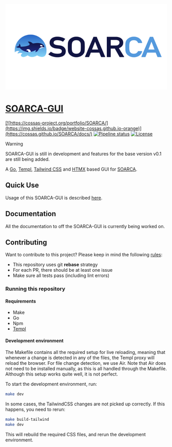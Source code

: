 <div align="center">
<a href="https://cossas-project.org/cossas-software/soarca"><img src="img/soarca-logo.svg"/>
</div>


# SOARCA-GUI


[![https://cossas-project.org/portfolio/SOARCA/](https://img.shields.io/badge/website-cossas.github.io-orange)](https://cossas.github.io/SOARCA/docs/)
[![Pipeline status](https://github.com/cossas/soarca-gui/actions/workflows/ci.yml/badge.svg?development)](https://github.com/COSSAS/SOARCA/actions)
[![License](https://img.shields.io/badge/License-Apache_2.0-blue.svg)](https://opensource.org/licenses/Apache-2.0)


> [!WARNING]
> SOARCA-GUI is still in development and features for the base version v0.1 are still being added.

A [Go](https://go.dev), [Templ](https://templ.guide/), [Tailwind CSS](https://tailwindcss.com/) and [HTMX](https://htmx.org/) based GUI for [SOARCA](https://github.com/COSSAS/SOARCA). 


## Quick Use

Usage of this SOARCA-GUI is described [here](https://cossas.github.io/SOARCA/docs/).

## Documentation

All the documentation to off the SOARCA-GUI is currently being worked on. 

## Contributing 

Want to contribute to this project? Please keep in mind the following [rules](https://cossas.github.io/SOARCA/docs/contribution-guidelines/):
- This repository uses git **rebase** strategy
- For each PR, there should be at least one issue
- Make sure all tests pass (including lint errors)

### Running this repository

#### Requirements

 - Make
 - Go
 - Npm
 - [Templ](https://templ.guide/quick-start/installation)


#### Development environment

The Makefile contains all the required setup for live reloading, meaning that whenever a change is detected in any of the files, the Templ proxy will reload the browser. For file change detection, we use Air. Note that Air does not need to be installed manually, as this is all handled through the Makefile. Although this setup works quite well, it is not perfect.

To start the development environment, run:

```bash
make dev
```
In some cases, the TailwindCSS changes are not picked up correctly. If this happens, you need to rerun:

```bash
make build-tailwind
make dev
```
This will rebuild the required CSS files, and rerun the development environment. 
